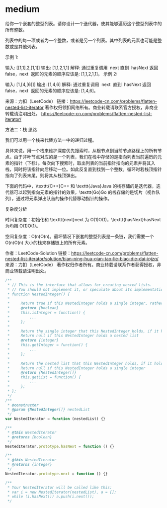 # medium

给你一个嵌套的整型列表。请你设计一个迭代器，使其能够遍历这个整型列表中的所有整数。

列表中的每一项或者为一个整数，或者是另一个列表。其中列表的元素也可能是整数或是其他列表。



示例 1:

输入: [[1,1],2,[1,1]]
输出: [1,1,2,1,1]
解释: 通过重复调用  next 直到  hasNext 返回 false，next  返回的元素的顺序应该是: [1,1,2,1,1]。
示例 2:

输入: [1,[4,[6]]]
输出: [1,4,6]
解释: 通过重复调用  next  直到  hasNext 返回 false，next  返回的元素的顺序应该是: [1,4,6]。

来源：力扣（LeetCode）
链接：https://leetcode-cn.com/problems/flatten-nested-list-iterator
著作权归领扣网络所有。商业转载请联系官方授权，非商业转载请注明出处。
https://leetcode-cn.com/problems/flatten-nested-list-iterator/

方法二：栈
思路

我们可以用一个栈来代替方法一中的递归过程。

具体来说，用一个栈来维护深度优先搜索时，从根节点到当前节点路径上的所有节点。由于非叶节点对应的是一个列表，我们在栈中存储的是指向列表当前遍历的元素的指针（下标）。每次向下搜索时，取出列表的当前指针指向的元素并将其入栈，同时将该指针向后移动一位。如此反复直到找到一个整数。循环时若栈顶指针指向了列表末尾，则将其从栈顶弹出。

下面的代码中，\texttt{C++}C++ 和 \texttt{Java}Java 的栈存储的是迭代器，迭代器可以起到指向元素的指针的效果，\texttt{Go}Go 的栈存储的是切片（视作队列），通过将元素弹出队首的操作代替移动指针的操作。

复杂度分析

时间复杂度：初始化和 \texttt{next}next 为 O(1)O(1)，\texttt{hasNext}hasNext 为均摊 O(1)O(1)。

空间复杂度：O(n)O(n)。最坏情况下嵌套的整型列表是一条链，我们需要一个 O(n)O(n) 大小的栈来存储链上的所有元素。

作者：LeetCode-Solution
链接：https://leetcode-cn.com/problems/flatten-nested-list-iterator/solution/bian-ping-hua-qian-tao-lie-biao-die-dai-ipjzq/
来源：力扣（LeetCode）
著作权归作者所有。商业转载请联系作者获得授权，非商业转载请注明出处。

```js
/**
 * // This is the interface that allows for creating nested lists.
 * // You should not implement it, or speculate about its implementation
 * function NestedInteger() {
 *
 *     Return true if this NestedInteger holds a single integer, rather than a nested list.
 *     @return {boolean}
 *     this.isInteger = function() {
 *         ...
 *     };
 *
 *     Return the single integer that this NestedInteger holds, if it holds a single integer
 *     Return null if this NestedInteger holds a nested list
 *     @return {integer}
 *     this.getInteger = function() {
 *         ...
 *     };
 *
 *     Return the nested list that this NestedInteger holds, if it holds a nested list
 *     Return null if this NestedInteger holds a single integer
 *     @return {NestedInteger[]}
 *     this.getList = function() {
 *         ...
 *     };
 * };
 */
/**
 * @constructor
 * @param {NestedInteger[]} nestedList
 */
var NestedIterator = function (nestedList) {}

/**
 * @this NestedIterator
 * @returns {boolean}
 */
NestedIterator.prototype.hasNext = function () {}

/**
 * @this NestedIterator
 * @returns {integer}
 */
NestedIterator.prototype.next = function () {}

/**
 * Your NestedIterator will be called like this:
 * var i = new NestedIterator(nestedList), a = [];
 * while (i.hasNext()) a.push(i.next());
 */
```
